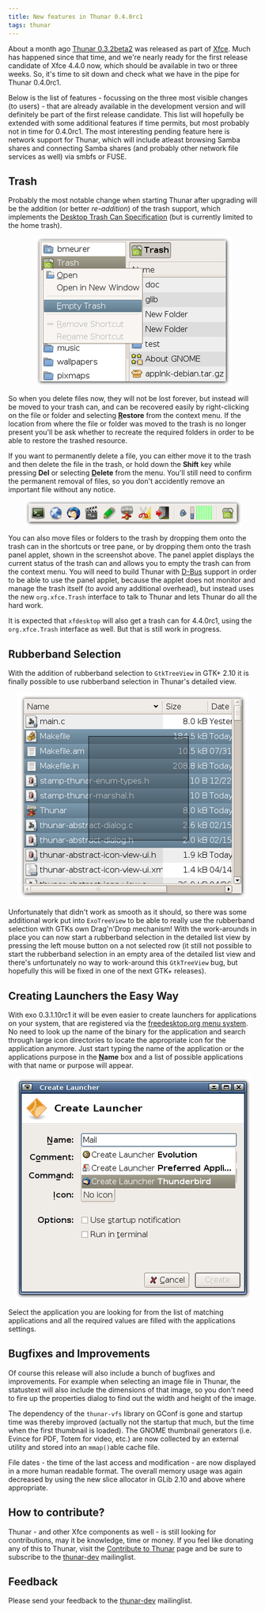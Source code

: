 ```yaml
---
title: New features in Thunar 0.4.0rc1
tags: thunar
---
```


About a month ago <a href="http://thunar.xfce.org/news.html#2006-07-09">Thunar 0.3.2beta2</a>
was released as part of <a href="http://www.xfce.org/">Xfce</a>. Much has happened since that
time, and we're nearly ready for the first release candidate of Xfce 4.4.0 now, which should
be available in two or three weeks. So, it's time to sit down and check what we have in the
pipe for Thunar 0.4.0rc1.

Below is the list of features - focussing on the three most visible changes (to users) - that
are already available in the development version and will definitely be part of the first
release candidate. This list will hopefully be extended with some additional features if time
permits, but most probably not in time for 0.4.0rc1. The most interesting pending feature here
is network support for Thunar, which will include atleast browsing Samba shares and connecting
Samba shares (and probably other network file services as well) via smbfs or FUSE.

## Trash

Probably the most notable change when starting Thunar after upgrading will be the addition (or
better <i>re-addition</i>) of the trash support, which implements the <a
href="http://freedesktop.org/wiki/Standards_2ftrash_2dspec">Desktop Trash Can Specification</a>
(but is currently limited to the home trash).

<center><img alt="Trash Support" src="/images/2006/preview-0.4.0rc1/trash.png" /></center>

So when you delete files now, they will not be lost forever, but instead will be moved to your
trash can, and can be recovered easily by right-clicking on the file or folder and selecting
<b><u>R</u>estore</b> from the context menu. If the location from where the file or folder was
moved to the trash is no longer present you'll be ask whether to recreate the required folders
in order to be able to restore the trashed resource.

If you want to permanently delete a file, you can either move it to the trash and then delete
the file in the trash, or hold down the <b>Shift</b> key while pressing <b>Del</b> or selecting
<b><u>D</u>elete</b> from the menu. You'll still need to confirm the permanent removal of files,
so you don't accidently remove an important file without any notice.

<center><img alt="Trash Panel Applet" src="/images/2006/preview-0.4.0rc1/trash-panel-applet.png" /></center>

You can also move files or folders to the trash by dropping them onto the trash can in the
shortcuts or tree pane, or by dropping them onto the trash panel applet, shown in the screenshot
above. The panel applet displays the current status of the trash can and allows you to empty the
trash can from the context menu. You will need to build Thunar with <a
href="http://freedesktop.org/wiki/Software_2fdbus">D-Bus</a> support in order to be able to use
the panel applet, because the applet does not monitor and manage the trash itself (to avoid any
additional overhead), but instead uses the new <code>org.xfce.Trash</code> interface to talk to
Thunar and lets Thunar do all the hard work.

It is expected that <code>xfdesktop</code> will also get a trash can for 4.4.0rc1, using the
<code>org.xfce.Trash</code> interface as well. But that is still work in progress.

## Rubberband Selection

With the addition of rubberband selection to <code>GtkTreeView</code> in GTK+ 2.10 it is finally
possible to use rubberband selection in Thunar's detailed view.

<center><img alt="Rubberband Selection" src="/images/2006/preview-0.4.0rc1/rubberbanding.png" /></center>

Unfortunately that didn't work as smooth as it should, so there was some additional work put
into <code>ExoTreeView</code> to be able to really use the rubberband selection with GTKs own
Drag'n'Drop mechanism! With the work-arounds in place you can now start a rubberband selection
in the detailed list view by pressing the left mouse button on a not selected row (it still not
possible to start the rubberband selection in an empty area of the detailed list view and there's
unfortunately no way to work-around this <code>GtkTreeView</code> bug, but hopefully this will
be fixed in one of the next GTK+ releases).

## Creating Launchers the Easy Way

With exo 0.3.1.10rc1 it will be even easier to create launchers for applications on your system,
that are registered via the <a
href="http://freedesktop.org/wiki/Standards_2fmenu_2dspec">freedesktop.org menu system</a>. No
need to look up the name of the binary for the application and search through large icon
directories to locate the appropriate icon for the application anymore. Just start typing the
name of the application or the applications purpose in the <b><u>N</u>ame</b> box and a list of
possible applications with that name or purpose will appear.

<center><img alt="Creating Launchers" src="/images/2006/preview-0.4.0rc1/easy-launcher-creation.png" /></center>

Select the application you are looking for from the list of matching applications and all the
required values are filled with the applications settings.

## Bugfixes and Improvements

Of course this release will also include a bunch of bugfixes and improvements. For example when
selecting an image file in Thunar, the statustext will also include the dimensions of that image,
so you don't need to fire up the properties dialog to find out the width and height of the image.

The dependency of the <code>thunar-vfs</code> library on GConf is gone and startup time was
thereby improved (actually not the startup that much, but the time when the first thumbnail is
loaded). The GNOME thumbnail generators (i.e. Evince for PDF, Totem for video, etc.) are now
collected by an external utility and stored into an <code>mmap()</code>able cache file.

File dates - the time of the last access and modification - are now displayed in a more human
readable format. The overall memory usage was again decreased by using the new slice allocator
in GLib 2.10 and above where appropriate.

## How to contribute?

Thunar - and other Xfce components as well - is still looking for contributions, may it be
knowledge, time or money. If you feel like donating any of this to Thunar, visit the <a
href="http://thunar.xfce.org/contribute.html">Contribute to Thunar</a> page and be sure to
subscribe to the <a href="http://foo-projects.org/mailman/listinfo/thunar-dev">thunar-dev</a>
mailinglist.

## Feedback

Please send your feedback to the <a
href="http://foo-projects.org/mailman/listinfo/thunar-dev">thunar-dev</a> mailinglist.
